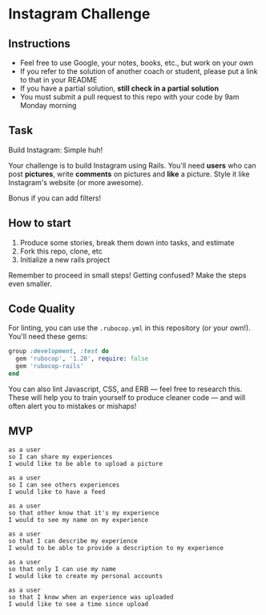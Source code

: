 Instagram Challenge
===================

## Instructions

* Feel free to use Google, your notes, books, etc., but work on your own
* If you refer to the solution of another coach or student, please put a link to that in your README
* If you have a partial solution, **still check in a partial solution**
* You must submit a pull request to this repo with your code by 9am Monday morning

## Task

Build Instagram: Simple huh!

Your challenge is to build Instagram using Rails. You'll need **users** who can post **pictures**, write **comments** on pictures and **like** a picture. Style it like Instagram's website (or more awesome).

Bonus if you can add filters!

## How to start

1. Produce some stories, break them down into tasks, and estimate
2. Fork this repo, clone, etc
3. Initialize a new rails project

Remember to proceed in small steps! Getting confused? Make the steps even smaller.

## Code Quality

For linting, you can use the `.rubocop.yml` in this repository (or your own!).
You'll need these gems:

```ruby
group :development, :test do
  gem 'rubocop', '1.20', require: false
  gem 'rubocop-rails'
end
```

You can also lint Javascript, CSS, and ERB — feel free to research this. These
will help you to train yourself to produce cleaner code — and will often alert
you to mistakes or mishaps!


## MVP

```
as a user
so I can share my experiences 
I would like to be able to upload a picture
```
```
as a user
so I can see others experiences
I would like to have a feed
```
```
as a user
so that other know that it's my experience
I would to see my name on my experience
```
```
as a user
so that I can describe my experience
I would to be able to provide a description to my experience
```
```
as a user
so that only I can use my name 
I would like to create my personal accounts
```
```
as a user
so that I know when an experience was uploaded
I would like to see a time since upload
```